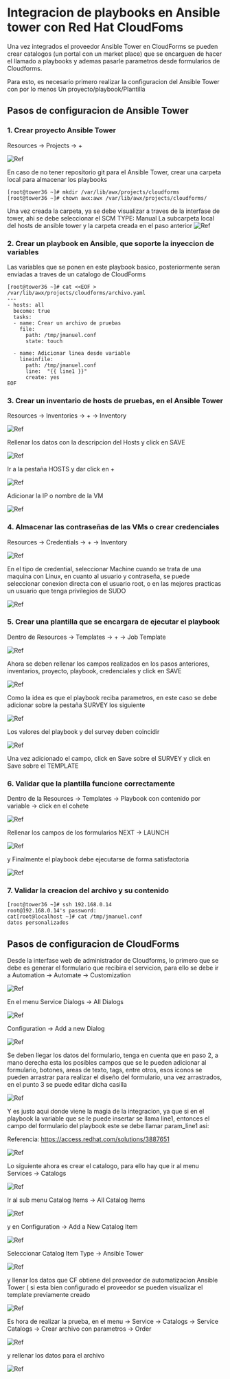 # Integracion de playbooks en Ansible tower con Red Hat CloudFoms

Una vez integrados el proveedor Ansible Tower en CloudForms se pueden crear catalogos (un portal con un market place) que se encarguen de hacer el llamado a playbooks y ademas pasarle parametros desde formularios de Cloudforms.

Para esto, es necesario primero realizar la configuracion del Ansible Tower con por lo menos Un proyecto/playbook/Plantilla

## Pasos de configuracion de Ansible Tower

### 1. Crear proyecto Ansible Tower
Resources -> Projects -> +

![Ref](images/tower7.png)

En caso de no tener repositorio git para el Ansible Tower, crear una carpeta local para almacenar los playbooks
```
[root@tower36 ~]# mkdir /var/lib/awx/projects/cloudforms
[root@tower36 ~]# chown awx:awx /var/lib/awx/projects/cloudforms/
```

Una vez creada la carpeta, ya se debe visualizar a traves de la interfase de tower, ahi se debe seleccionar el SCM TYPE: Manual    La subcarpeta local del hosts de ansible tower y la carpeta creada en el paso anterior
![Ref](images/tower8.png)


### 2. Crear un playbook en Ansible, que soporte la inyeccion de variables
Las variables que se ponen en este playbook basico, posteriormente seran enviadas a traves de un catalogo de CloudForms

```
[root@tower36 ~]# cat <<EOF > /var/lib/awx/projects/cloudforms/archivo.yaml
---
- hosts: all
  become: true
  tasks:
  - name: Crear un archivo de pruebas
    file:
      path: /tmp/jmanuel.conf
      state: touch

  - name: Adicionar linea desde variable
    lineinfile:
      path: /tmp/jmanuel.conf
      line:  "{{ line1 }}"
      create: yes
EOF
```

### 3. Crear un inventario de hosts de pruebas, en el Ansible Tower
Resources -> Inventories -> + -> Inventory

![Ref](images/tower1.png)

Rellenar los datos con la descripcion del Hosts y click en SAVE

![Ref](images/tower2.png)

Ir a la pestaña HOSTS y dar click en + 

![Ref](images/tower3.png)

Adicionar la IP o nombre de la VM

![Ref](images/tower4.png)

### 4. Almacenar las contraseñas de las VMs o crear credenciales

Resources -> Credentials -> + -> Inventory

![Ref](images/tower5.png)

En el tipo de credential, seleccionar Machine cuando se trata de una maquina con Linux, en cuanto al usuario y contraseña, se puede seleccionar conexion directa con el usuario root, o en las mejores practicas un usuario que tenga privilegios de SUDO

![Ref](images/tower6.png)

### 5. Crear una plantilla que se encargara de ejecutar el playbook

Dentro de Resources -> Templates -> + -> Job Template

![Ref](images/tower9.png)

Ahora se deben rellenar los campos realizados en los pasos anteriores, inventarios, proyecto, playbook, credenciales y click en SAVE

![Ref](images/tower10.png)

Como la idea es que el playbook reciba parametros, en este caso se debe adicionar sobre la pestaña SURVEY los siguiente

![Ref](images/tower11.png)

Los valores del playbook y del survey deben coincidir

![Ref](images/tower12.png)


Una vez adicionado el campo, click en Save sobre el SURVEY y click en Save sobre el TEMPLATE

### 6. Validar que la plantilla funcione correctamente

Dentro de la Resources -> Templates -> Playbook con contenido por variable -> click en el cohete

![Ref](images/tower13.png)

Rellenar los campos de los formularios NEXT -> LAUNCH

![Ref](images/tower14.png)

y Finalmente el playbook debe ejecutarse de forma satisfactoria

![Ref](images/tower15.png)


### 7. Validar la creacion del archivo y su contenido
```
[root@tower36 ~]# ssh 192.168.0.14
root@192.168.0.14's password:
cat[root@localhost ~]# cat /tmp/jmanuel.conf
datos personalizados
```




## Pasos de configuracion de CloudForms

Desde la interfase web de administrador de Cloudforms, lo primero que se debe es generar el formulario que recibira el servicion, para ello se debe ir a Automation -> Automate -> Customization

![Ref](images/cf1.png)

En el menu Service Dialogs -> All Dialogs

![Ref](images/cf2.png)

Configuration -> Add a new Dialog

![Ref](images/cf3.png)

Se deben llegar los datos del formulario, tenga en cuenta que en paso 2, a mano derecha esta los posibles campos que se le pueden adicionar al formulario, botones, areas de texto, tags, entre otros, esos iconos se pueden arrastrar para realizar el diseño del formulario, una vez arrastrados, en el punto 3 se puede editar dicha casilla

![Ref](images/cf4.png)

Y es justo aqui donde viene la magia de la integracion, ya que si en el playbook la variable que se le puede insertar se llama line1, entonces el campo del formulario del playbook este se debe llamar param_line1 asi:

Referencia: https://access.redhat.com/solutions/3887651

![Ref](images/cf5.png)

Lo siguiente ahora es crear el catalogo, para ello hay que ir al menu Services -> Catalogs 

![Ref](images/cf6.png)

Ir al sub menu Catalog Items -> All Catalog Items

![Ref](images/cf7.png)

y en Configuration -> Add a New Catalog Item

![Ref](images/cf8.png)

Seleccionar Catalog Item Type -> Ansible Tower

![Ref](images/cf9.png)

y llenar los datos que CF obtiene del proveedor de automatizacion Ansible Tower ( si esta bien configurado el proveedor se pueden visualizar el template previamente creado

![Ref](images/cf10.png)

Es hora de realizar la prueba, en el menu -> Service -> Catalogs -> Service Catalogs -> Crear archivo con parametros -> Order

![Ref](images/cf11.png)

y rellenar los datos para el archivo

![Ref](images/cf12.png)











